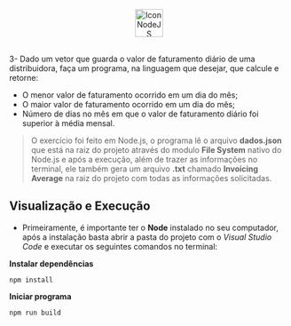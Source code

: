   <div align="center">
    <a href="https://nodejs.org/pt-br/docs/">
      <img align="center" alt="Icon NodeJS" height="50"  src="https://cdn.jsdelivr.net/gh/devicons/devicon/icons/nodejs/nodejs-original.svg"/>
    </a>
  </div>
  
 <br />
  
  3- Dado um vetor que guarda o valor de faturamento diário de uma distribuidora, faça um programa, na linguagem que desejar, que calcule e retorne:
- O menor valor de faturamento ocorrido em um dia do mês;
- O maior valor de faturamento ocorrido em um dia do mês;
- Número de dias no mês em que o valor de faturamento diário foi superior à média mensal.

>O exercício foi feito em Node.js, o programa lê o arquivo **dados.json** que está na raiz do projeto através do modulo **File System** nativo do Node.js e após a execução, além de trazer as informações no terminal, ele também gera um arquivo **.txt** chamado **Invoicing Average** na raiz do projeto com todas as informações solicitadas.

## Visualização e Execução

- Primeiramente, é importante ter o **Node** instalado no seu computador, após a instalação basta abrir a pasta do projeto com o *Visual Studio Code* e executar os seguintes comandos no terminal:

**Instalar dependências**
```
npm install
```

**Iniciar programa**
```
npm run build
```
